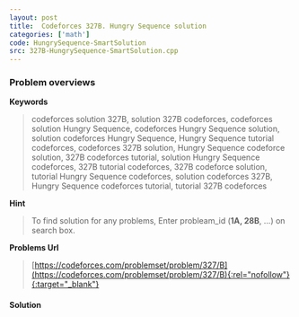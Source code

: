 ```yaml
---
layout: post
title:  Codeforces 327B. Hungry Sequence solution
categories: ['math']
code: HungrySequence-SmartSolution
src: 327B-HungrySequence-SmartSolution.cpp
---
```

### **Problem overviews**

**Keywords**
> codeforces solution 327B, solution 327B codeforces, codeforces solution Hungry Sequence, codeforces Hungry Sequence solution, solution codeforces Hungry Sequence, Hungry Sequence tutorial codeforces, codeforces 327B solution, Hungry Sequence codeforce solution, 327B codeforces tutorial, solution Hungry Sequence codeforces, 327B tutorial codeforces, 327B codeforce solution, tutorial Hungry Sequence codeforces, solution codeforces 327B, Hungry Sequence codeforces tutorial, tutorial 327B codeforces

**Hint**
> To find solution for any problems, Enter probleam_id (**1A, 28B**, ...) on search box. 

**Problems Url**
> [https://codeforces.com/problemset/problem/327/B](https://codeforces.com/problemset/problem/327/B){:rel="nofollow"}{:target="_blank"}

#### **Solution**



